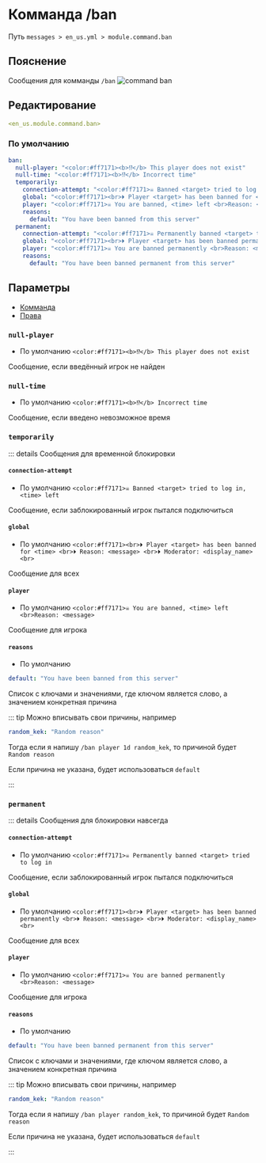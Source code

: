 # Комманда /ban
Путь `messages > en_us.yml > module.command.ban`

## Пояснение
Сообщения для комманды `/ban`
![command ban](/commandban.png)

## Редактирование
```yaml
<en_us.module.command.ban>
```

### По умолчанию
```yaml
ban:
  null-player: "<color:#ff7171><b>⁉</b> This player does not exist"
  null-time: "<color:#ff7171><b>⁉</b> Incorrect time"
  temporarily:
    connection-attempt: "<color:#ff7171>☠ Banned <target> tried to log in, <time> left"
    global: "<color:#ff7171><br>⏵ Player <target> has been banned for <time> <br>⏵ Reason: <message> <br>⏵ Moderator: <display_name><br>"
    player: "<color:#ff7171>☠ You are banned, <time> left <br>Reason: <message>"
    reasons:
      default: "You have been banned from this server"
  permanent:
    connection-attempt: "<color:#ff7171>☠ Permanently banned <target> tried to log in"
    global: "<color:#ff7171><br>⏵ Player <target> has been banned permanently <br>⏵ Reason: <message> <br>⏵ Moderator: <display_name><br>"
    player: "<color:#ff7171>☠ You are banned permanently <br>Reason: <message>"
    reasons:
      default: "You have been banned permanent from this server"
```

## Параметры

- [Комманда](/ru/commands/module/command/ban/)
- [Права](/ru/permissions/module/command/ban/)

### `null-player`
- По умолчанию `<color:#ff7171><b>⁉</b> This player does not exist`

Сообщение, если введённый игрок не найден

### `null-time`
- По умолчанию `<color:#ff7171><b>⁉</b> Incorrect time`

Сообщение, если введено невозможное время

### `temporarily`

::: details Сообщения для временной блокировки

#### `connection-attempt`
- По умолчанию `<color:#ff7171>☠ Banned <target> tried to log in, <time> left`

Сообщение, если заблокированный игрок пытался подключиться

#### `global`
- По умолчанию `<color:#ff7171><br>⏵ Player <target> has been banned for <time> <br>⏵ Reason: <message> <br>⏵ Moderator: <display_name><br>`

Сообщение для всех

#### `player`
- По умолчанию `<color:#ff7171>☠ You are banned, <time> left <br>Reason: <message>`

Сообщение для игрока

#### `reasons`
- По умолчанию
```yaml
default: "You have been banned from this server"
```

Список с ключами и значениями, где ключом является слово, а значением конкретная причина

::: tip Можно вписывать свои причины, например
```yaml
random_kek: "Random reason"
```
Тогда если я напишу `/ban player 1d random_kek`, то причиной будет `Random reason`

Если причина не указана, будет использоваться `default`

:::

### `permanent`

::: details Сообщения для блокировки навсегда

#### `connection-attempt`
- По умолчанию `<color:#ff7171>☠ Permanently banned <target> tried to log in`

Сообщение, если заблокированный игрок пытался подключиться

#### `global`
- По умолчанию `<color:#ff7171><br>⏵ Player <target> has been banned permanently <br>⏵ Reason: <message> <br>⏵ Moderator: <display_name><br>`

Сообщение для всех

#### `player`
- По умолчанию `<color:#ff7171>☠ You are banned permanently <br>Reason: <message>`

Сообщение для игрока

#### `reasons`
- По умолчанию
```yaml
default: "You have been banned permanent from this server"
```

Список с ключами и значениями, где ключом является слово, а значением конкретная причина

::: tip Можно вписывать свои причины, например
```yaml
random_kek: "Random reason"
```
Тогда если я напишу `/ban player random_kek`, то причиной будет `Random reason`

Если причина не указана, будет использоваться `default`

:::

